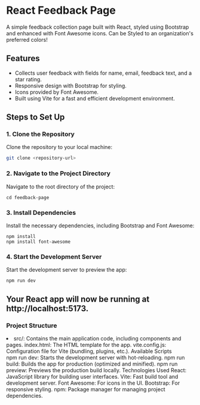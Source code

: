 # React Feedback Page  

A simple feedback collection page built with React, styled using Bootstrap and enhanced with Font Awesome icons. Can be Styled to an organization's preferred colors!

## Features  

- Collects user feedback with fields for name, email, feedback text, and a star rating.  
- Responsive design with Bootstrap for styling.  
- Icons provided by Font Awesome.  
- Built using Vite for a fast and efficient development environment.  

## Steps to Set Up  

### 1. Clone the Repository  

Clone the repository to your local machine:  

```bash  
git clone <repository-url>  
```

### 2. Navigate to the Project Directory
Navigate to the root directory of the project:
```
cd feedback-page
```
### 3. Install Dependencies
Install the necessary dependencies, including Bootstrap and Font Awesome:
```
npm install  
npm install font-awesome  
```
### 4. Start the Development Server
Start the development server to preview the app:
```
npm run dev
```
Your React app will now be running at http://localhost:5173.
--------------------------------------------------------------
### Project Structure
<li> 
  src/: Contains the main application code, including components and pages.
index.html: The HTML template for the app.
vite.config.js: Configuration file for Vite (bundling, plugins, etc.).
Available Scripts
</li>
npm run dev: Starts the development server with hot-reloading.
npm run build: Builds the app for production (optimized and minified).
npm run preview: Previews the production build locally.
Technologies Used
React: JavaScript library for building user interfaces.
Vite: Fast build tool and development server.
Font Awesome: For icons in the UI.
Bootstrap: For responsive styling.
npm: Package manager for managing project dependencies.



